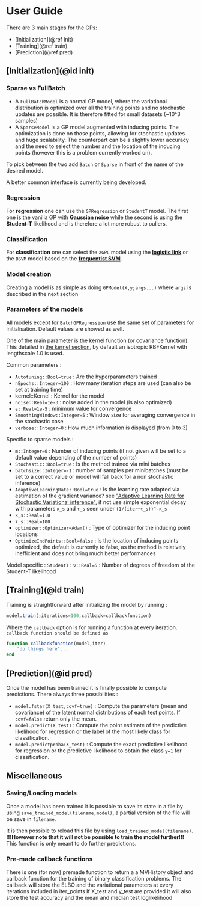 # User Guide

There are 3 main stages for the GPs:

- [Initialization](@ref init)
- [Training](@ref train)
- [Prediction](@ref pred)

## [Initialization](@id init)

### Sparse vs FullBatch

- A `FullBatchModel` is a normal GP model, where the variational distribution is optimized over all the training points and no stochastic updates are possible. It is therefore fitted for small datasets (~10^3 samples)
- A `SparseModel` is a GP model augmented with inducing points. The optimization is done on those points, allowing for stochastic updates and huge scalability. The counterpart can be a slightly lower accuracy and the need to select the number and the location of the inducing points (however this is a problem currently worked on).

To pick between the two add `Batch` or `Sparse` in front of the name of the desired model.

A better common interface is currently being developed.

### Regression

For **regression** one can use the `GPRegression` or `StudentT` model. The first one is the vanilla GP with **Gaussian noise** while the second is using the __Student-T__ likelihood and is therefore a lot more robust to ouliers.

### Classification

For **classification** one can select the `XGPC` model using the [**logistic link**](https://en.wikipedia.org/wiki/Logistic_function) or the `BSVM` model based on the [**frequentist SVM**](https://en.wikipedia.org/wiki/Support_vector_machine#Bayesian_SVM).


### Model creation

Creating a model is as simple as doing `GPModel(X,y;args...)` where `args` is described in the next section

### Parameters of the models

All models except for `BatchGPRegression` use the same set of parameters for initialisation. Default values are showed as well.

One of the main parameter is the kernel function (or covariance function). This detailed in [the kernel section](https://theogf.github.io/AugmentedGaussianProcesses.jl/latest/Kernels), by default an isotropic RBFKernel with lengthscale 1.0 is used.

Common parameters :

- `Autotuning::Bool=true` : Are the hyperparameters trained
- `nEpochs::Integer=100` : How many iteration steps are used (can also be set at training time)
- kernel::Kernel : Kernel for the model
- `noise::Real=1e-3` : noise added in the model (is also optimized)
- `ϵ::Real=1e-5` : minimum value for convergence
- `SmoothingWindow::Integer=5` : Window size for averaging convergence in the stochastic case
- `verbose::Integer=0` : How much information is displayed (from 0 to 3)

Specific to sparse models :


- `m::Integer=0` : Number of inducing points (if not given will be set to a default value depending of the number of points)
- `Stochastic::Bool=true` : Is the method trained via mini batches
- `batchsize::Integer=-1` : number of samples per minibatches (must be set to a correct value or model will fall back for a non stochastic inference)
- `AdaptiveLearningRate::Bool=true` : Is the learning rate adapted via estimation of the gradient variance? see ["Adaptive Learning Rate for Stochastic Variational inference"](https://pdfs.semanticscholar.org/9903/e08557f328d58e4ba7fce68faee380d30b12.pdf), if not use simple exponential decay with parameters `κ_s` and `τ_s` seen under `(1/(iter+τ_s))^-κ_s`
- `κ_s::Real=1.0`
- `τ_s::Real=100`
- `optimizer::Optimizer=Adam()` : Type of optimizer for the inducing point locations
- `OptimizeIndPoints::Bool=false` : Is the location of inducing points optimized, the default is currently to false, as the method is relatively inefficient and does not bring much better performances

Model specific :
`StudentT` : `ν::Real=5` : Number of degrees of freedom of the Student-T likelihood

## [Training](@id train)

Training is straightforward after initializing the model by running :
```julia
model.train(;iterations=100,callback=callbackfunction)
```
Where the `callback` option is for running a function at every iteration. `callback function should be defined as`
```julia
function callbackfunction(model,iter)
    "do things here"...
end
```

## [Prediction](@id pred)

Once the model has been trained it is finally possible to compute predictions. There always three possibilities :

- `model.fstar(X_test,covf=true)` : Compute the parameters (mean and covariance) of the latent normal distributions of each test points. If `covf=false` return only the mean.
- `model.predict(X_test)` : Compute the point estimate of the predictive likelihood for regression or the label of the most likely class for classification.
- `model.predictproba(X_test)` : Compute the exact predictive likelihood for regression or the predictive likelihood to obtain the class `y=1` for classification.

## Miscellaneous

### Saving/Loading models

Once a model has been trained it is possible to save its state in a file by using  `save_trained_model(filename,model)`, a partial version of the file will be save in `filename`.

It is then possible to reload this file by using `load_trained_model(filename)`. **!!!However note that it will not be possible to train the model further!!!** This function is only meant to do further predictions.

### Pre-made callback functions

There is one (for now) premade function to return a a MVHistory object and callback function for the training of binary classification problems.
The callback will store the ELBO and the variational parameters at every iterations included in iter_points
If X_test and y_test are provided it will also store the test accuracy and the mean and median test loglikelihood

